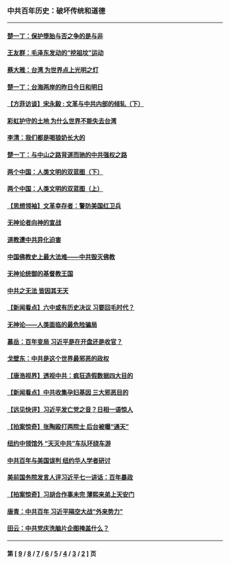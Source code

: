 ### 中共百年历史：破坏传统和道德
---
#### [楚一丁：保护堕胎与否之争的是与非](../../pages/nf1176114/n13815642.md?09110430) 
#### [王友群：毛泽东发动的“挖祖坟”运动](../../pages/nf1176114/n13723639.md?09110430) 
#### [蔡大雅：台湾 为世界点上光明之灯](../../pages/nf1176114/n13531530.md?09110430) 
#### [楚一丁：台海两岸的昨日今日和明日](../../pages/nf1176114/n13531468.md?09110430) 
#### [【方菲访谈】宋永毅 : 文革与中共内部的倾轧（下）](../../pages/nf1176114/n13486836.md?09110430) 
#### [彩虹护守的土地 为什么世界不能失去台湾](../../pages/nf1176114/n13476849.md?09110430) 
#### [李清：我们都是喝狼奶长大的](../../pages/nf1176114/n13471478.md?09110430) 
#### [楚一丁：与中山之路背道而驰的中共强权之路](../../pages/nf1176114/n13437270.md?09110430) 
#### [两个中国：人类文明的双蓝图（下）](../../pages/nf1176114/n13423132.md?09110430) 
#### [两个中国：人类文明的双蓝图（上）](../../pages/nf1176114/n13422687.md?09110430) 
#### [【思想领袖】文革幸存者：警防美国红卫兵](../../pages/nf1176114/n13339289.md?09110430) 
#### [无神论者向神的宣战](../../pages/nf1176114/n13281535.md?09110430) 
#### [道教遭中共异化迫害](../../pages/nf1176114/n13281463.md?09110430) 
#### [中国佛教史上最大法难——中共毁灭佛教](../../pages/nf1176114/n13281397.md?09110430) 
#### [无神论统御的基督教王国](../../pages/nf1176114/n13281280.md?09110430) 
#### [中共之无法 皆因其无天](../../pages/nf1176114/n13281088.md?09110430) 
#### [【新闻看点】六中或有历史决议 习要回毛时代？](../../pages/nf1176114/n13222895.md?09110430) 
#### [无神论——人类面临的最危险骗局](../../pages/nf1176114/n13196137.md?09110430) 
#### [慕岳：百年变局 习近平是在开盘还是收官？](../../pages/nf1176114/n13206516.md?09110430) 
#### [戈壁东：中共是这个世界最邪恶的政权](../../pages/nf1176114/n13085641.md?09110430) 
#### [【唐浩视界】透视中共：疯狂造假数据四大目的](../../pages/nf1176114/n13080590.md?09110430) 
#### [【新闻看点】中共收集孕妇基因 三大邪恶目的](../../pages/nf1176114/n13077182.md?09110430) 
#### [【远见快评】习近平发亡党之音？日相一语惊人](../../pages/nf1176114/n13074809.md?09110430) 
#### [【拍案惊奇】张陶殴打两院士 后台被曝“通天”](../../pages/nf1176114/n13070496.md?09110430) 
#### [纽约中领馆外 “天灭中共”车队环绕车游](../../pages/nf1176114/n13070693.md?09110430) 
#### [中共百年与美国误判 纽约华人学者研讨](../../pages/nf1176114/n13067969.md?09110430) 
#### [美前国务院发言人评习近平七一讲话：百年暴政](../../pages/nf1176114/n13066986.md?09110430) 
#### [【拍案惊奇】习胡合作事未完 薄熙来弟上天安门](../../pages/nf1176114/n13065867.md?09110430) 
#### [唐青：中共百年 习近平隔空大战“外来势力”](../../pages/nf1176114/n13065976.md?09110430) 
#### [田云：中共党庆洗脑片企图掩盖什么？](../../pages/nf1176114/n13064395.md?09110430) 

---
#### 第 [ [9](./9.md?09110430) / [8](./8.md?09110430) / [7](./7.md?09110430) / [6](./6.md?09110430) / [5](./5.md?09110430) / [4](./4.md?09110430) / [3](./3.md?09110430) / [2](./2.md?09110430) ] 页
